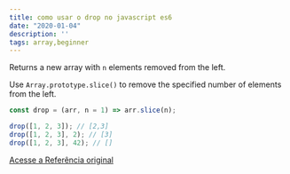 ```yaml
---
title: como usar o drop no javascript es6
date: "2020-01-04"
description: ''
tags: array,beginner
---
```


Returns a new array with `n` elements removed from the left.

Use `Array.prototype.slice()` to remove the specified number of elements from the left.

```js
const drop = (arr, n = 1) => arr.slice(n);
```

```js
drop([1, 2, 3]); // [2,3]
drop([1, 2, 3], 2); // [3]
drop([1, 2, 3], 42); // []
```


[Acesse a Referência original](http://github.com/30-seconds/)
